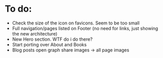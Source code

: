 # To do:
- Check the size of the icon on favicons. Seem to be too small
- Full navigation/pages listed on Footer (no need for links, just showing the new architecture)
- New Hero section. WTF do i do there?
- Start porting over About and Books
- Blog posts open graph share images -> all page images

